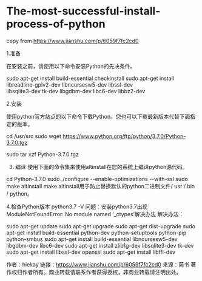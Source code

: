 # The-most-successful-install-process-of-python
copy from https://www.jianshu.com/p/6059f7fc2cd0


1.准备

在安装之前，请使用以下命令安装Python的先决条件。


sudo apt-get install build-essential checkinstall
sudo apt-get install libreadline-gplv2-dev libncursesw5-dev libssl-dev \
    libsqlite3-dev tk-dev libgdbm-dev libc6-dev libbz2-dev
    
    
2.安装

使用python官方站点的以下命令下载Python。您也可以下载最新版本代替下面指定的版本。


cd /usr/src
sudo wget https://www.python.org/ftp/python/3.7.0/Python-3.7.0.tgz

sudo tar xzf Python-3.7.0.tgz

3. 编译
使用下面的命令集来使用altinstall在您的系统上编译python源代码。

cd Python-3.7.0
sudo ./configure --enable-optimizations --with-ssl
sudo make altinstall
make altinstall用于防止替换默认的python二进制文件/ usr / bin / python。

4.检查Python版本
python3.7 -V
问题：安装python3.7出现ModuleNotFoundError: No module named ‘_ctypes’解决办法
解决办法：


sudo apt-get update
sudo apt-get upgrade
sudo apt-get dist-upgrade
sudo apt-get install build-essential python-dev python-setuptools python-pip python-smbus
sudo apt-get install build-essential libncursesw5-dev libgdbm-dev libc6-dev
sudo apt-get install zlib1g-dev libsqlite3-dev tk-dev
sudo apt-get install libssl-dev openssl
sudo apt-get install libffi-dev

作者：hiekay
链接：https://www.jianshu.com/p/6059f7fc2cd0
来源：简书
著作权归作者所有。商业转载请联系作者获得授权，非商业转载请注明出处。
